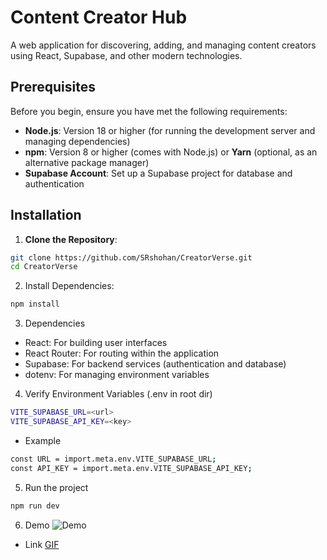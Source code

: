 # Content Creator Hub

A web application for discovering, adding, and managing content creators using React, Supabase, and other modern technologies.

## Prerequisites

Before you begin, ensure you have met the following requirements:

- **Node.js**: Version 18 or higher (for running the development server and managing dependencies)
- **npm**: Version 8 or higher (comes with Node.js) or **Yarn** (optional, as an alternative package manager)
- **Supabase Account**: Set up a Supabase project for database and authentication

## Installation

1. **Clone the Repository**:

```sh
git clone https://github.com/SRshohan/CreatorVerse.git
cd CreatorVerse
```

2. Install Dependencies:
```sh
npm install
```

3. Dependencies

- React: For building user interfaces
- React Router: For routing within the application
- Supabase: For backend services (authentication and database)
- dotenv: For managing environment variables

4. Verify Environment Variables (.env in root dir)

```sh
VITE_SUPABASE_URL=<url>
VITE_SUPABASE_API_KEY=<key>
```
- Example

```sh
const URL = import.meta.env.VITE_SUPABASE_URL;
const API_KEY = import.meta.env.VITE_SUPABASE_API_KEY;
```

5. Run the project

```sh
npm run dev
```

6. Demo
![Demo](src/demo/Kapture%202024-08-29%20at%2017.04.23.gif)

- Link
[GIF](https://i.giphy.com/media/v1.Y2lkPTc5MGI3NjExdWNxdHA5cnE3cWM3M293ajk2Nm5kdGhjdXlsbjlqdHhzanlpc2E3dyZlcD12MV9pbnRlcm5hbF9naWZfYnlfaWQmY3Q9Zw/YRC6exyy5f88GrqQJM/giphy-downsized-large.gif)



